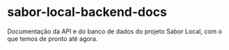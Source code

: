 # sabor-local-backend-docs
Documentação da API e do banco de dados do projeto Sabor Local, com o que temos de pronto até agora.
